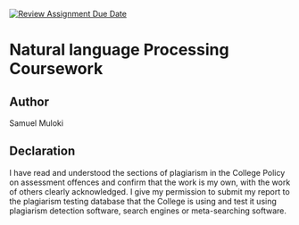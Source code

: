 [![Review Assignment Due Date](https://classroom.github.com/assets/deadline-readme-button-22041afd0340ce965d47ae6ef1cefeee28c7c493a6346c4f15d667ab976d596c.svg)](https://classroom.github.com/a/8qgh5WxD)
# Natural language Processing Coursework

## Author
Samuel Muloki

## Declaration
I have read and understood the sections of plagiarism in the College Policy
on assessment offences and confirm that the work is my own, with the work
of others clearly acknowledged. I give my permission to submit my report
to the plagiarism testing database that the College is using and test it using
plagiarism detection software, search engines or meta-searching software.
